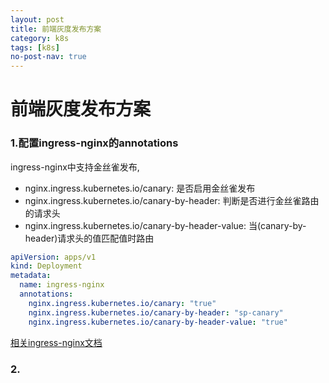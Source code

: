 ```yaml
---
layout: post
title: 前端灰度发布方案
category: k8s
tags: [k8s]
no-post-nav: true
---
```


# 前端灰度发布方案

### 1.配置ingress-nginx的annotations

ingress-nginx中支持金丝雀发布,
* nginx.ingress.kubernetes.io/canary: 是否启用金丝雀发布
* nginx.ingress.kubernetes.io/canary-by-header: 判断是否进行金丝雀路由的请求头
* nginx.ingress.kubernetes.io/canary-by-header-value: 当(canary-by-header)请求头的值匹配值时路由
```yaml
apiVersion: apps/v1
kind: Deployment
metadata:
  name: ingress-nginx
  annotations:
    nginx.ingress.kubernetes.io/canary: "true"
    nginx.ingress.kubernetes.io/canary-by-header: "sp-canary"
    nginx.ingress.kubernetes.io/canary-by-header-value: "true"
```

[相关ingress-nginx文档](https://kubernetes.github.io/ingress-nginx/user-guide/nginx-configuration/annotations/#canary)


### 2.